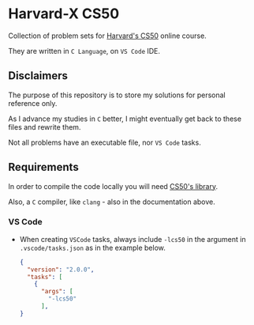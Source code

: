 # Harvard-X CS50

Collection of problem sets for [Harvard's CS50](https://cs50.harvard.edu/x/2020/) online course.

They are written in `C Language`, on `VS Code` IDE.

## Disclaimers

The purpose of this repository is to store my solutions for personal reference only.

As I advance my studies in `C` better, I might eventually get back to these files and rewrite them.

Not all problems have an executable file, nor `VS Code` tasks.

## Requirements

In order to compile the code locally you will need [CS50's library](https://cs50.readthedocs.io/libraries/cs50/c/).

Also, a `C` compiler, like `clang` - also in the documentation above.

### VS Code

- When creating `VSCode` tasks, always include `-lcs50` in the argument in `.vscode/tasks.json` as
  in the example below.

  ```json
  {
    "version": "2.0.0",
    "tasks": [
      {
        "args": [
          "-lcs50"
        ],
  }
  ```

